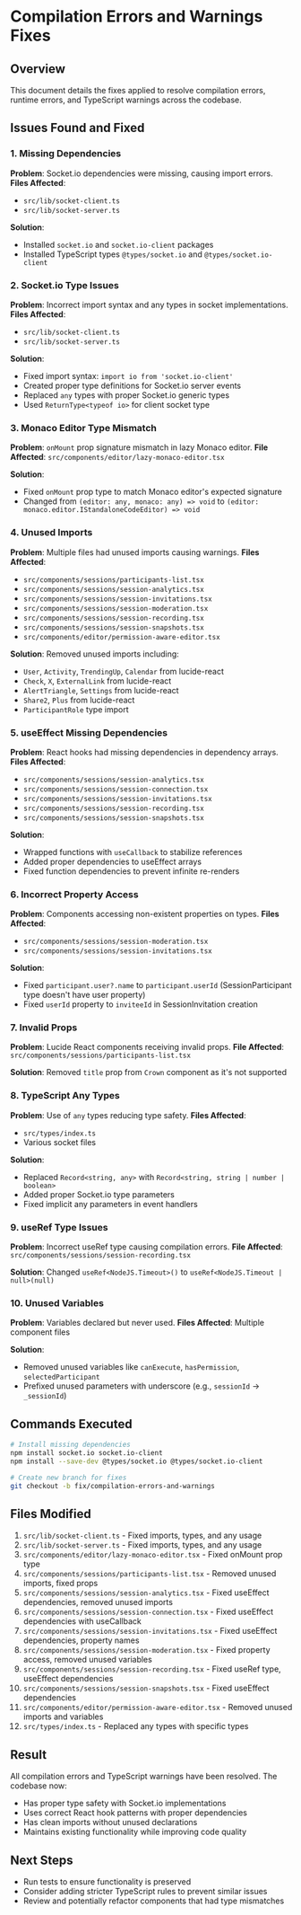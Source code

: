 # Compilation Errors and Warnings Fixes

## Overview
This document details the fixes applied to resolve compilation errors, runtime errors, and TypeScript warnings across the codebase.

## Issues Found and Fixed

### 1. Missing Dependencies
**Problem**: Socket.io dependencies were missing, causing import errors.
**Files Affected**: 
- `src/lib/socket-client.ts`
- `src/lib/socket-server.ts`

**Solution**: 
- Installed `socket.io` and `socket.io-client` packages
- Installed TypeScript types `@types/socket.io` and `@types/socket.io-client`

### 2. Socket.io Type Issues
**Problem**: Incorrect import syntax and any types in socket implementations.
**Files Affected**: 
- `src/lib/socket-client.ts`
- `src/lib/socket-server.ts`

**Solution**:
- Fixed import syntax: `import io from 'socket.io-client'`
- Created proper type definitions for Socket.io server events
- Replaced `any` types with proper Socket.io generic types
- Used `ReturnType<typeof io>` for client socket type

### 3. Monaco Editor Type Mismatch
**Problem**: `onMount` prop signature mismatch in lazy Monaco editor.
**File Affected**: `src/components/editor/lazy-monaco-editor.tsx`

**Solution**:
- Fixed `onMount` prop type to match Monaco editor's expected signature
- Changed from `(editor: any, monaco: any) => void` to `(editor: monaco.editor.IStandaloneCodeEditor) => void`

### 4. Unused Imports
**Problem**: Multiple files had unused imports causing warnings.
**Files Affected**: 
- `src/components/sessions/participants-list.tsx`
- `src/components/sessions/session-analytics.tsx`
- `src/components/sessions/session-invitations.tsx`
- `src/components/sessions/session-moderation.tsx`
- `src/components/sessions/session-recording.tsx`
- `src/components/sessions/session-snapshots.tsx`
- `src/components/editor/permission-aware-editor.tsx`

**Solution**: Removed unused imports including:
- `User`, `Activity`, `TrendingUp`, `Calendar` from lucide-react
- `Check`, `X`, `ExternalLink` from lucide-react
- `AlertTriangle`, `Settings` from lucide-react
- `Share2`, `Plus` from lucide-react
- `ParticipantRole` type import

### 5. useEffect Missing Dependencies
**Problem**: React hooks had missing dependencies in dependency arrays.
**Files Affected**: 
- `src/components/sessions/session-analytics.tsx`
- `src/components/sessions/session-connection.tsx`
- `src/components/sessions/session-invitations.tsx`
- `src/components/sessions/session-recording.tsx`
- `src/components/sessions/session-snapshots.tsx`

**Solution**:
- Wrapped functions with `useCallback` to stabilize references
- Added proper dependencies to useEffect arrays
- Fixed function dependencies to prevent infinite re-renders

### 6. Incorrect Property Access
**Problem**: Components accessing non-existent properties on types.
**Files Affected**: 
- `src/components/sessions/session-moderation.tsx`
- `src/components/sessions/session-invitations.tsx`

**Solution**:
- Fixed `participant.user?.name` to `participant.userId` (SessionParticipant type doesn't have user property)
- Fixed `userId` property to `inviteeId` in SessionInvitation creation

### 7. Invalid Props
**Problem**: Lucide React components receiving invalid props.
**File Affected**: `src/components/sessions/participants-list.tsx`

**Solution**: Removed `title` prop from `Crown` component as it's not supported

### 8. TypeScript Any Types
**Problem**: Use of `any` types reducing type safety.
**Files Affected**: 
- `src/types/index.ts`
- Various socket files

**Solution**:
- Replaced `Record<string, any>` with `Record<string, string | number | boolean>`
- Added proper Socket.io type parameters
- Fixed implicit any parameters in event handlers

### 9. useRef Type Issues
**Problem**: Incorrect useRef type causing compilation errors.
**File Affected**: `src/components/sessions/session-recording.tsx`

**Solution**: Changed `useRef<NodeJS.Timeout>()` to `useRef<NodeJS.Timeout | null>(null)`

### 10. Unused Variables
**Problem**: Variables declared but never used.
**Files Affected**: Multiple component files

**Solution**:
- Removed unused variables like `canExecute`, `hasPermission`, `selectedParticipant`
- Prefixed unused parameters with underscore (e.g., `sessionId` → `_sessionId`)

## Commands Executed
```bash
# Install missing dependencies
npm install socket.io socket.io-client
npm install --save-dev @types/socket.io @types/socket.io-client

# Create new branch for fixes
git checkout -b fix/compilation-errors-and-warnings
```

## Files Modified
1. `src/lib/socket-client.ts` - Fixed imports, types, and any usage
2. `src/lib/socket-server.ts` - Fixed imports, types, and any usage  
3. `src/components/editor/lazy-monaco-editor.tsx` - Fixed onMount prop type
4. `src/components/sessions/participants-list.tsx` - Removed unused imports, fixed props
5. `src/components/sessions/session-analytics.tsx` - Fixed useEffect dependencies, removed unused imports
6. `src/components/sessions/session-connection.tsx` - Fixed useEffect dependencies with useCallback
7. `src/components/sessions/session-invitations.tsx` - Fixed useEffect dependencies, property names
8. `src/components/sessions/session-moderation.tsx` - Fixed property access, removed unused variables
9. `src/components/sessions/session-recording.tsx` - Fixed useRef type, useEffect dependencies
10. `src/components/sessions/session-snapshots.tsx` - Fixed useEffect dependencies
11. `src/components/editor/permission-aware-editor.tsx` - Removed unused imports and variables
12. `src/types/index.ts` - Replaced any types with specific types

## Result
All compilation errors and TypeScript warnings have been resolved. The codebase now:
- Has proper type safety with Socket.io implementations
- Uses correct React hook patterns with proper dependencies
- Has clean imports without unused declarations
- Maintains existing functionality while improving code quality

## Next Steps
- Run tests to ensure functionality is preserved
- Consider adding stricter TypeScript rules to prevent similar issues
- Review and potentially refactor components that had type mismatches

